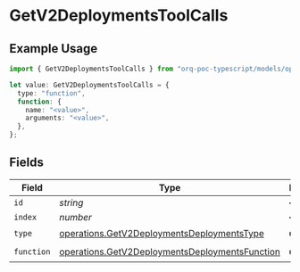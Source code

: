 # GetV2DeploymentsToolCalls

## Example Usage

```typescript
import { GetV2DeploymentsToolCalls } from "orq-poc-typescript/models/operations";

let value: GetV2DeploymentsToolCalls = {
  type: "function",
  function: {
    name: "<value>",
    arguments: "<value>",
  },
};
```

## Fields

| Field                                                                                                            | Type                                                                                                             | Required                                                                                                         | Description                                                                                                      |
| ---------------------------------------------------------------------------------------------------------------- | ---------------------------------------------------------------------------------------------------------------- | ---------------------------------------------------------------------------------------------------------------- | ---------------------------------------------------------------------------------------------------------------- |
| `id`                                                                                                             | *string*                                                                                                         | :heavy_minus_sign:                                                                                               | N/A                                                                                                              |
| `index`                                                                                                          | *number*                                                                                                         | :heavy_minus_sign:                                                                                               | N/A                                                                                                              |
| `type`                                                                                                           | [operations.GetV2DeploymentsDeploymentsType](../../models/operations/getv2deploymentsdeploymentstype.md)         | :heavy_check_mark:                                                                                               | N/A                                                                                                              |
| `function`                                                                                                       | [operations.GetV2DeploymentsDeploymentsFunction](../../models/operations/getv2deploymentsdeploymentsfunction.md) | :heavy_check_mark:                                                                                               | N/A                                                                                                              |